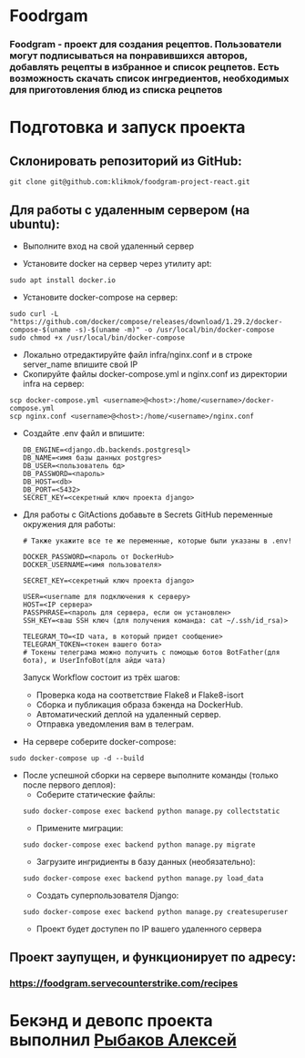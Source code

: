 # Foodrgam
### Foodgram - проект для создания рецептов. Пользователи могут подписываться на понравившихся авторов, добавлять рецепты в избранное и список рецпетов. Есть возможность скачать список ингредиентов, необходимых для приготовления блюд из списка рецпетов
# Подготовка и запуск проекта
## Склонировать репозиторий из GitHub:
```
git clone git@github.com:klikmok/foodgram-project-react.git
```
## Для работы с удаленным сервером (на ubuntu):
* Выполните вход на свой удаленный сервер

* Установите docker на сервер через утилиту apt:
```
sudo apt install docker.io 
```
* Установите docker-compose на сервер:
```
sudo curl -L "https://github.com/docker/compose/releases/download/1.29.2/docker-compose-$(uname -s)-$(uname -m)" -o /usr/local/bin/docker-compose
sudo chmod +x /usr/local/bin/docker-compose
```
* Локально отредактируйте файл infra/nginx.conf и в строке server_name впишите свой IP
* Скопируйте файлы docker-compose.yml и nginx.conf из директории infra на сервер:
```
scp docker-compose.yml <username>@<host>:/home/<username>/docker-compose.yml
scp nginx.conf <username>@<host>:/home/<username>/nginx.conf
```

* Cоздайте .env файл и впишите:
    ```
    DB_ENGINE=<django.db.backends.postgresql>
    DB_NAME=<имя базы данных postgres>
    DB_USER=<пользователь бд>
    DB_PASSWORD=<пароль>
    DB_HOST=<db>
    DB_PORT=<5432>
    SECRET_KEY=<секретный ключ проекта django>
    ```
* Для работы с GitActions добавьте в Secrets GitHub переменные окружения для работы:
    ```
    # Также укажите все те же переменные, которые были указаны в .env!
    
    DOCKER_PASSWORD=<пароль от DockerHub>
    DOCKER_USERNAME=<имя пользователя>
    
    SECRET_KEY=<секретный ключ проекта django>

    USER=<username для подключения к серверу>
    HOST=<IP сервера>
    PASSPHRASE=<пароль для сервера, если он установлен>
    SSH_KEY=<ваш SSH ключ (для получения команда: cat ~/.ssh/id_rsa)>

    TELEGRAM_TO=<ID чата, в который придет сообщение>
    TELEGRAM_TOKEN=<токен вашего бота>
    # Токены телеграма можно получить с помощью ботов BotFather(для бота), и UserInfoBot(для айди чата)
    ```
    Запуск Workflow состоит из трёх шагов:
     - Проверка кода на соответствие Flake8 и Flake8-isort
     - Сборка и публикация образа бэкенда на DockerHub.
     - Автоматический деплой на удаленный сервер.
     - Отправка уведомления вам в телеграм.  
  
* На сервере соберите docker-compose:
```
sudo docker-compose up -d --build
```
* После успешной сборки на сервере выполните команды (только после первого деплоя):
    - Соберите статические файлы:
    ```
    sudo docker-compose exec backend python manage.py collectstatic
    ```
    - Примените миграции:
    ```
    sudo docker-compose exec backend python manage.py migrate
    ```
    - Загрузите ингридиенты  в базу данных (необязательно):  
    ```
    sudo docker-compose exec backend python manage.py load_data
    ```
    - Создать суперпользователя Django:
    ```
    sudo docker-compose exec backend python manage.py createsuperuser
    ```
    - Проект будет доступен по IP вашего удаленного сервера
## Проект заупущен, и функционирует по адресу:
### https://foodgram.servecounterstrike.com/recipes

# Бекэнд и девопс проекта выполнил [Рыбаков Алексей](https://github.com/Klikmok)